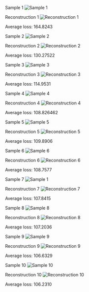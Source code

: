 Sample 1
![Sample 1](https://github.com/ohmy90/VAE-paper-code/blob/main/images-results/sample_1.png)

Reconstruction 1
![Reconstruction 1](https://github.com/ohmy90/VAE-paper-code/blob/main/images-results/reconstruction_1.png)

Average loss: 164.8243

Sample 2
![Sample 2](https://github.com/ohmy90/VAE-paper-code/blob/main/images-results/sample_2.png)

Reconstruction 2
![Reconstruction 2](https://github.com/ohmy90/VAE-paper-code/blob/main/images-results/reconstruction_2.png)

Average loss: 130.27522

Sample 3
![Sample 3](https://github.com/ohmy90/VAE-paper-code/blob/main/images-results/sample_3.png)

 Reconstruction 3
![Reconstruction 3](https://github.com/ohmy90/VAE-paper-code/blob/main/images-results/reconstruction_3.png)

Average loss: 114.9531

Sample 4
![Sample 4](https://github.com/ohmy90/VAE-paper-code/blob/main/images-results/sample_4.png)

Reconstruction 4
![Reconstruction 4](https://github.com/ohmy90/VAE-paper-code/blob/main/images-results/reconstruction_4.png)

Average loss: 108.826462

Sample 5
![Sample 5](https://github.com/ohmy90/VAE-paper-code/blob/main/images-results/sample_5.png)

Reconstruction 5
![Reconstruction 5](https://github.com/ohmy90/VAE-paper-code/blob/main/images-results/reconstruction_5.png)

Average loss: 109.8906

Sample 6
![Sample 6](https://github.com/ohmy90/VAE-paper-code/blob/main/images-results/sample_6.png)

Reconstruction 6
![Reconstruction 6](https://github.com/ohmy90/VAE-paper-code/blob/main/images-results/reconstruction_6.png)

Average loss: 108.7577

Sample 7
![Sample 1](https://github.com/ohmy90/VAE-paper-code/blob/main/images-results/sample_7.png)

Reconstruction 7
![Reconstruction 7](https://github.com/ohmy90/VAE-paper-code/blob/main/images-results/reconstruction_7.png)

Average loss: 107.8415

Sample 8
![Sample 8](https://github.com/ohmy90/VAE-paper-code/blob/main/images-results/sample_8.png)

Reconstruction 8
![Reconstruction 8](https://github.com/ohmy90/VAE-paper-code/blob/main/images-results/reconstruction_8.png)

Average loss: 107.2036

Sample 9
![Sample 9](https://github.com/ohmy90/VAE-paper-code/blob/main/images-results/sample_9.png)

Reconstruction 9
![Reconstruction 9](https://github.com/ohmy90/VAE-paper-code/blob/main/images-results/reconstruction_9.png)

Average loss: 106.6329

Sample 10
![Sample 10](https://github.com/ohmy90/VAE-paper-code/blob/main/images-results/sample_10.png)

Reconstruction 10
![Reconstruction 10](https://github.com/ohmy90/VAE-paper-code/blob/main/images-results/reconstruction_10.png)

Average loss: 106.2310
